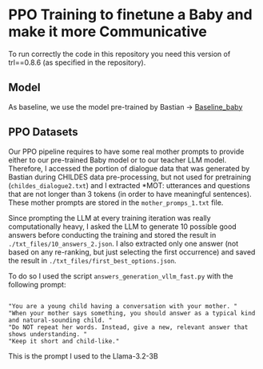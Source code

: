 # PPO Training to finetune a Baby and make it more Communicative
To run correctly the code in this repository you need this version of trl==0.8.6 (as specified in the repository). 


## Model
As baseline, we use the model pre-trained by Bastian -> [Baseline_baby](https://huggingface.co/bbunzeck/another-llama)

## PPO Datasets

Our PPO pipeline requires to have some real mother prompts to provide either to our pre-trained Baby model or to our teacher LLM model.
Therefore, I accessed the portion of dialogue data that was generated by Bastian during CHILDES data pre-processing, but not used for pretraining (`childes_dialogue2.txt`) and 
I extracted *MOT: utterances and questions that are not longer than 3 tokens (in order to have meaningful sentences). These mother prompts are stored in the `mother_promps_1.txt` file.

Since prompting the LLM at every training iteration was really computationally heavy, I asked the LLM to generate 10 possible good answers before conducting the training and stored the result in 
`./txt_files/10_answers_2.json`. I also extracted only one answer (not based on any re-ranking, but just selecting the first occurrence) and saved the result in `./txt_files/first_best_options.json`. 

To do so I used the script `answers_generation_vllm_fast.py` with the following prompt:
<pre><code>
"You are a young child having a conversation with your mother. "
"When your mother says something, you should answer as a typical kind and natural-sounding child. "
"Do NOT repeat her words. Instead, give a new, relevant answer that shows understanding. "
"Keep it short and child-like."
</code></pre>

This is the prompt I used to the Llama-3.2-3B 
